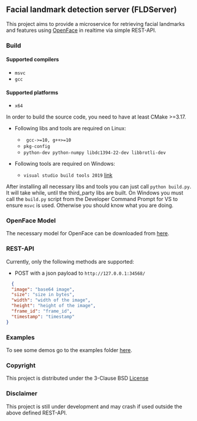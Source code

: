 ## Facial landmark detection server (FLDServer)
This project aims to provide a microservice for retrieving facial landmarks and features
using [OpenFace](https://github.com/TadasBaltrusaitis/OpenFace) in realtime via simple REST-API.


### Build
#### Supported compilers
- ``msvc``
- ``gcc``
#### Supported platforms
- ``x64``

In order to build the source code, you need to have at least CMake >=3.17.

- Following libs and tools are required on Linux:
    - ``` gcc->=10, g++>=10```
    - ```pkg-config ```
    - ```python-dev python-numpy libdc1394-22-dev libbrotli-dev ```
    
- Following tools are required on Windows:
   - ```visual studio build tools 2019``` [link](https://visualstudio.microsoft.com/downloads/) 
   
  
After installing all necessary libs and tools you can just call ``python build.py``. It will take while, until the
third_party libs are built.
On Windows you must call the ``build.py`` script from the Developer Command Prompt for VS to ensure ``msvc`` is used. Otherwise
you should know what you are doing.



### OpenFace Model

The necessary model for OpenFace can be downloaded from [here](https://drive.google.com/file/d/1Qc7oJJUfDXwt5e76ovTfdsoqa6oiR8JM/view?usp=sharing).

### REST-API

Currently, only the following methods are supported:

- POST with a json payload to ``http://127.0.0.1:34568/``

```json
  {
  "image": "base64 image",
  "size": "size in bytes",
  "width": "width of the image",
  "height": "height of the image",
  "frame_id": "frame_id",
  "timestamp": "timestamp"
}
```

### Examples
To see some demos go to the examples folder [here](./examples/README.md).

### Copyright
This project is distributed under the 3-Clause BSD [License](./LICENSE)

### Disclaimer

This project is still under development and may crash if used outside the above defined REST-API.

